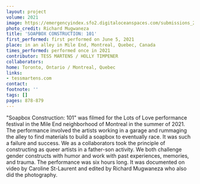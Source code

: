 ```yaml
---
layout: project
volume: 2021
image: https://emergencyindex.sfo2.digitaloceanspaces.com/submissions_2021/images/1665167419702_soapboxBW.jpg
photo_credit: Richard Mugwaneza
title: 'SOAPBOX CONSTRUCTION: 101'
first_performed: first performed on June 5, 2021
place: in an alley in Mile End, Montreal, Quebec, Canada
times_performed: performed once in 2021
contributor: TESS MARTENS / HOLLY TIMPENER
collaborators:
home: Toronto, Ontario / Montreal, Quebec
links:
- tessmartens.com
contact:
footnote: ''
tags: []
pages: 878-879
---
```

"Soapbox Construction: 101" was filmed for the Lots of Love performance festival in the Mile End neighborhood of Montreal in the summer of 2021. The performance involved the artists working in a garage and rummaging the alley to find materials to build a soapbox to eventually race. It was such a failure and success. We as a collaborators took the principle of constructing as queer artists in a father-son activity. We both challenge gender constructs with humor and work with past experiences, memories, and trauma. The performance was six hours long. It was documented on video by Caroline St-Laurent and edited by Richard Mugwaneza who also did the photography.